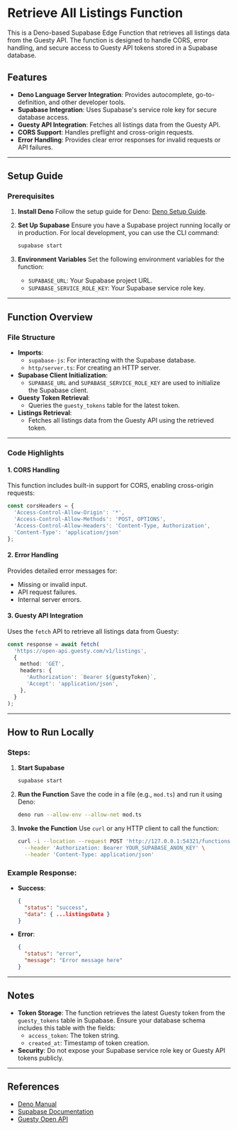 # Retrieve All Listings Function

This is a Deno-based Supabase Edge Function that retrieves all listings data from the Guesty API. The function is designed to handle CORS, error handling, and secure access to Guesty API tokens stored in a Supabase database.

## Features
- **Deno Language Server Integration**: Provides autocomplete, go-to-definition, and other developer tools.
- **Supabase Integration**: Uses Supabase's service role key for secure database access.
- **Guesty API Integration**: Fetches all listings data from the Guesty API.
- **CORS Support**: Handles preflight and cross-origin requests.
- **Error Handling**: Provides clear error responses for invalid requests or API failures.

---

## Setup Guide

### Prerequisites
1. **Install Deno**
   Follow the setup guide for Deno: [Deno Setup Guide](https://deno.land/manual/getting_started/setup_your_environment).

2. **Set Up Supabase**
   Ensure you have a Supabase project running locally or in production. For local development, you can use the CLI command:
   ```bash
   supabase start
   ```

3. **Environment Variables**
   Set the following environment variables for the function:
   - `SUPABASE_URL`: Your Supabase project URL.
   - `SUPABASE_SERVICE_ROLE_KEY`: Your Supabase service role key.

---

## Function Overview

### File Structure
- **Imports**:
  - `supabase-js`: For interacting with the Supabase database.
  - `http/server.ts`: For creating an HTTP server.
- **Supabase Client Initialization**:
  - `SUPABASE_URL` and `SUPABASE_SERVICE_ROLE_KEY` are used to initialize the Supabase client.
- **Guesty Token Retrieval**:
  - Queries the `guesty_tokens` table for the latest token.
- **Listings Retrieval**:
  - Fetches all listings data from the Guesty API using the retrieved token.

---

### Code Highlights

#### 1. **CORS Handling**
This function includes built-in support for CORS, enabling cross-origin requests:
```typescript
const corsHeaders = {
  'Access-Control-Allow-Origin': '*',
  'Access-Control-Allow-Methods': 'POST, OPTIONS',
  'Access-Control-Allow-Headers': 'Content-Type, Authorization',
  'Content-Type': 'application/json'
};
```

#### 2. **Error Handling**
Provides detailed error messages for:
- Missing or invalid input.
- API request failures.
- Internal server errors.

#### 3. **Guesty API Integration**
Uses the `fetch` API to retrieve all listings data from Guesty:
```typescript
const response = await fetch(
  'https://open-api.guesty.com/v1/listings',
  {
    method: 'GET',
    headers: {
      'Authorization': `Bearer ${guestyToken}`,
      'Accept': 'application/json',
    },
  }
);
```

---

## How to Run Locally

### Steps:
1. **Start Supabase**
   ```bash
   supabase start
   ```

2. **Run the Function**
   Save the code in a file (e.g., `mod.ts`) and run it using Deno:
   ```bash
   deno run --allow-env --allow-net mod.ts
   ```

3. **Invoke the Function**
   Use `curl` or any HTTP client to call the function:
   ```bash
   curl -i --location --request POST 'http://127.0.0.1:54321/functions/v1/Retrieve-all-listings' \
     --header 'Authorization: Bearer YOUR_SUPABASE_ANON_KEY' \
     --header 'Content-Type: application/json'
   ```

### Example Response:
- **Success**:
  ```json
  {
    "status": "success",
    "data": { ...listingsData }
  }
  ```
- **Error**:
  ```json
  {
    "status": "error",
    "message": "Error message here"
  }
  ```

---

## Notes
- **Token Storage**: The function retrieves the latest Guesty token from the `guesty_tokens` table in Supabase. Ensure your database schema includes this table with the fields:
  - `access_token`: The token string.
  - `created_at`: Timestamp of token creation.
- **Security**: Do not expose your Supabase service role key or Guesty API tokens publicly.

---

## References
- [Deno Manual](https://deno.land/manual)
- [Supabase Documentation](https://supabase.com/docs)
- [Guesty Open API](https://open-api.guesty.com/)

